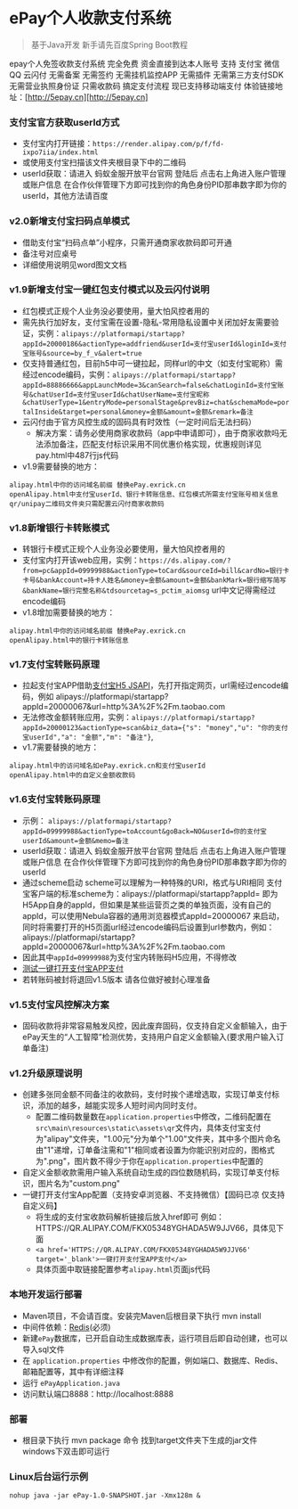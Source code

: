 # ePay个人收款支付系统

> 基于Java开发 新手请先百度Spring Boot教程

epay个人免签收款支付系统 完全免费 资金直接到达本人账号 支持 支付宝 微信 QQ 云闪付 无需备案 无需签约 无需挂机监控APP 无需插件 无需第三方支付SDK 无需营业执照身份证 只需收款码 搞定支付流程 
现已支持移动端支付  体验链接地址：[http://5epay.cn][http://5epay.cn]


### 支付宝官方获取userId方式
- 支付宝内打开链接：`https://render.alipay.com/p/f/fd-ixpo7iia/index.html`
- 或使用支付宝扫描该文件夹根目录下中的二维码
- userId获取：请进入 蚂蚁金服开放平台官网 登陆后 点击右上角进入账户管理或账户信息 在合作伙伴管理下方即可找到你的角色身份PID那串数字即为你的userId，其他方法请百度

### v2.0新增支付宝扫码点单模式
- 借助支付宝“扫码点单”小程序，只需开通商家收款码即可开通
- 备注号对应桌号
- 详细使用说明见word图文文档
### v1.9新增支付宝一键红包支付模式以及云闪付说明
- 红包模式正规个人业务没必要使用，量大怕风控者用的
- 需先执行加好友，支付宝需在设置-隐私-常用隐私设置中关闭加好友需要验证，实例：`alipays://platformapi/startapp?appId=20000186&actionType=addfriend&userId=支付宝userId&loginId=支付宝账号&source=by_f_v&alert=true`
- 仅支持普通红包，目前h5中可一键拉起，同样url的中文（如支付宝昵称）需经过encode编码，实例：`alipays://platformapi/startapp?appId=88886666&appLaunchMode=3&canSearch=false&chatLoginId=支付宝账号&chatUserId=支付宝userId&chatUserName=支付宝昵称&chatUserType=1&entryMode=personalStage&prevBiz=chat&schemaMode=portalInside&target=personal&money=金额&amount=金额&remark=备注`
- 云闪付由于官方风控生成的固码具有时效性（一定时间后无法扫码）
    - 解决方案：请务必使用商家收款码（app中申请即可），由于商家收款吗无法添加备注，匹配支付标识采用不同优惠价格实现，优惠规则详见pay.html中487行js代码
- v1.9需要替换的地方：
```
alipay.html中你的访问域名前缀 替换ePay.exrick.cn
openAlipay.html中支付宝userId、银行卡转账信息、红包模式所需支付宝账号相关信息
qr/unipay二维码文件夹只需配置云闪付商家收款码
```
### v1.8新增银行卡转账模式
- 转银行卡模式正规个人业务没必要使用，量大怕风控者用的
- 支付宝内打开该web应用，实例：`https://ds.alipay.com/?from=pc&appId=09999988&actionType=toCard&sourceId=bill&cardNo=银行卡卡号&bankAccount=持卡人姓名&money=金额&amount=金额&bankMark=银行缩写简写&bankName=银行完整名称&tdsourcetag=s_pctim_aiomsg` url中文记得需经过encode编码
- v1.8增加需要替换的地方：
```
alipay.html中你的访问域名前缀 替换ePay.exrick.cn
openAlipay.html中的银行卡转账信息
```
### v1.7支付宝转账码原理

- 拉起支付宝APP借助[支付宝H5 JSAPI](http://myjsapi.alipay.com/jsapi/index.html)，先打开指定网页，url需经过encode编码，例如 alipays://platformapi/startapp?appId=20000067&url=http%3A%2F%2Fm.taobao.com
- 无法修改金额转账应用，实例：`alipays://platformapi/startapp?appId=20000123&actionType=scan&biz_data={"s": "money","u": "你的支付宝userId","a": "金额","m": "备注"}`,
- v1.7需要替换的地方：
```
alipay.html中的访问域名如ePay.exrick.cn和支付宝userId
openAlipay.html中的自定义金额收款码
```

### v1.6支付宝转账码原理
- 示例： `alipays://platformapi/startapp?appId=09999988&actionType=toAccount&goBack=NO&userId=你的支付宝userId&amount=金额&memo=备注`
- userId获取：请进入 蚂蚁金服开放平台官网 登陆后 点击右上角进入账户管理或账户信息 在合作伙伴管理下方即可找到你的角色身份PID那串数字即为你的userId
- 通过scheme启动 scheme可以理解为一种特殊的URI，格式与URI相同 支付宝客户端的标准scheme为：alipays://platformapi/startapp?appId=
即为H5App自身的appId，但如果是某些运营页之类的单独页面，没有自己的appId，可以使用Nebula容器的通用浏览器模式appId=20000067 来启动，同时将需要打开的H5页面url经过encode编码后设置到url参数内，例如：alipays://platformapi/startapp?appId=20000067&url=http%3A%2F%2Fm.taobao.com
- 因此其中`appId=09999988`为支付宝内转账码H5应用，不得修改
- <a href='alipays://platformapi/startapp?appId=09999988&actionType=toAccount&goBack=NO&userId=2088012242122163&amount=66.66&memo=测试' target='_blank' class='btn btn-danger m-top-20'>测试一键打开支付宝APP支付</a>
- 若转账码被封将退回v1.5版本 请各位做好被封心理准备

### v1.5支付宝风控解决方案
- 固码收款将非常容易触发风控，因此废弃固码，仅支持自定义金额输入，由于ePay天生的“人工智障”检测优势，支持用户自定义金额输入(要求用户输入订单备注)

### v1.2升级原理说明
- 创建多张同金额不同备注的收款码，支付时挨个递增选取，实现订单支付标识，添加的越多，越能实现多人短时间内同时支付。
    - 配置二维码数量数在`application.properties`中修改，二维码配置在`src\main\resources\static\assets\qr`文件内，具体支付宝支付为"alipay"文件夹，"1.00元"分为单个"1.00"文件夹，其中多个图片命名由"1"递增，订单备注需和"1"相同或者设置为你能识别对应的，图格式为".png"，图片数不得少于你在`application.properties`中配置的
- 自定义金额收款需用户输入系统自动生成的四位数随机码，实现订单支付标识，图片名为"custom.png"
- 一键打开支付宝App配置（支持安卓浏览器、不支持微信）【固码已凉 仅支持自定义码】
    - 将生成的支付宝收款码解析链接后放入href即可 例如：HTTPS://QR.ALIPAY.COM/FKX05348YGHADA5W9JJV66，具体见下面
    - `<a href='HTTPS://QR.ALIPAY.COM/FKX05348YGHADA5W9JJV66' target='_blank'>一键打开支付宝APP支付</a>`
    - 具体页面中取链接配置参考`alipay.html`页面js代码

### 本地开发运行部署
- Maven项目，不会请百度。安装完Maven后根目录下执行  mvn install
- 中间件依赖：[Redis](https://github.com/Exrick/xmall/blob/master/study/Redis.md)(必须)
- 新建`ePay`数据库，已开启自动生成数据库表，运行项目后即自动创建，也可以导入sql文件
- 在 `application.properties` 中修改你的配置，例如端口、数据库、Redis、邮箱配置等，其中有详细注释
- 运行 `ePayApplication.java`
- 访问默认端口8888：http://localhost:8888
### 部署
- 根目录下执行 mvn package 命令 找到target文件夹下生成的jar文件 windows下双击即可运行 
### Linux后台运行示例
`nohup java -jar ePay-1.0-SNAPSHOT.jar -Xmx128m &`

[http://5epay.cn]: http://5epay.cn